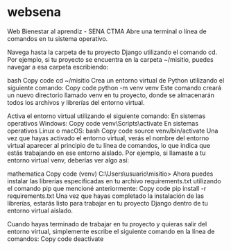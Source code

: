 # websena
Web Bienestar al aprendiz - SENA CTMA
Abre una terminal o línea de comandos en tu sistema operativo.

Navega hasta la carpeta de tu proyecto Django utilizando el comando cd. Por ejemplo, si tu proyecto se encuentra en la carpeta ~/misitio, puedes navegar a esa carpeta escribiendo:

bash
Copy code
cd ~/misitio
Crea un entorno virtual de Python utilizando el siguiente comando:
Copy code
python -m venv venv
Este comando creará un nuevo directorio llamado venv en tu proyecto, donde se almacenarán todos los archivos y librerías del entorno virtual.

Activa el entorno virtual utilizando el siguiente comando:
En sistemas operativos Windows:
Copy code
venv\Scripts\activate
En sistemas operativos Linux o macOS:
bash
Copy code
source venv/bin/activate
Una vez que hayas activado el entorno virtual, verás el nombre del entorno virtual aparecer al principio de tu línea de comandos, lo que indica que estás trabajando en ese entorno aislado. Por ejemplo, si llamaste a tu entorno virtual venv, deberías ver algo así:

mathematica
Copy code
(venv) C:\Users\usuario\misitio>
Ahora puedes instalar las librerías especificadas en tu archivo requirements.txt utilizando el comando pip que mencioné anteriormente:
Copy code
pip install -r requirements.txt
Una vez que hayas completado la instalación de las librerías, estarás listo para trabajar en tu proyecto Django dentro de tu entorno virtual aislado.

Cuando hayas terminado de trabajar en tu proyecto y quieras salir del entorno virtual, simplemente escribe el siguiente comando en la línea de comandos:
Copy code
deactivate
